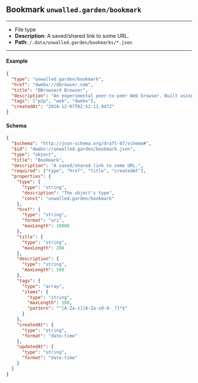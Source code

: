 ## Bookmark `unwalled.garden/bookmark`

---

 - File type
 - **Description**: A saved/shared link to some URL.
 - **Path**: `/.data/unwalled.garden/bookmarks/*.json`

---

#### Example

```json
{
  "type": "unwalled.garden/bookmark",
  "href": "dwebx://dbrowser.com",
  "title": "DBrowserX Browser",
  "description": "An experimental peer-to-peer Web browser. Built using the dwebx protocol.",
  "tags": ["p2p", "web", "dwebx"],
  "createdAt": "2018-12-07T02:52:11.947Z"
}
```

#### Schema

```json
{
  "$schema": "http://json-schema.org/draft-07/schema#",
  "$id": "dwebx://unwalled.garden/bookmark.json",
  "type": "object",
  "title": "Bookmark",
  "description": "A saved/shared link to some URL.",
  "required": ["type", "href", "title", "createdAt"],
  "properties": {
    "type": {
      "type": "string",
      "description": "The object's type",
      "const": "unwalled.garden/bookmark"
    },
    "href": {
      "type": "string",
      "format": "uri",
      "maxLength": 10000
    },
    "title": {
      "type": "string",
      "maxLength": 280
    },
    "description": {
      "type": "string",
      "maxLength": 560
    },
    "tags": {
      "type": "array",
      "items": {
        "type": "string",
        "maxLength": 100,
        "pattern": "^[A-Za-z][A-Za-z0-9-_?]*$"
      }
    },
    "createdAt": {
      "type": "string",
      "format": "date-time"
    },
    "updatedAt": {
      "type": "string",
      "format": "date-time"
    }
  }
}
```